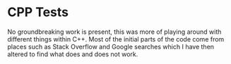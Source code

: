 # CPP Tests

No groundbreaking work is present, this was more of playing
around with different things within C++. Most of the initial
parts of the code come from places such as Stack Overflow
and Google searches which I have then altered to find what
does and does not work.
